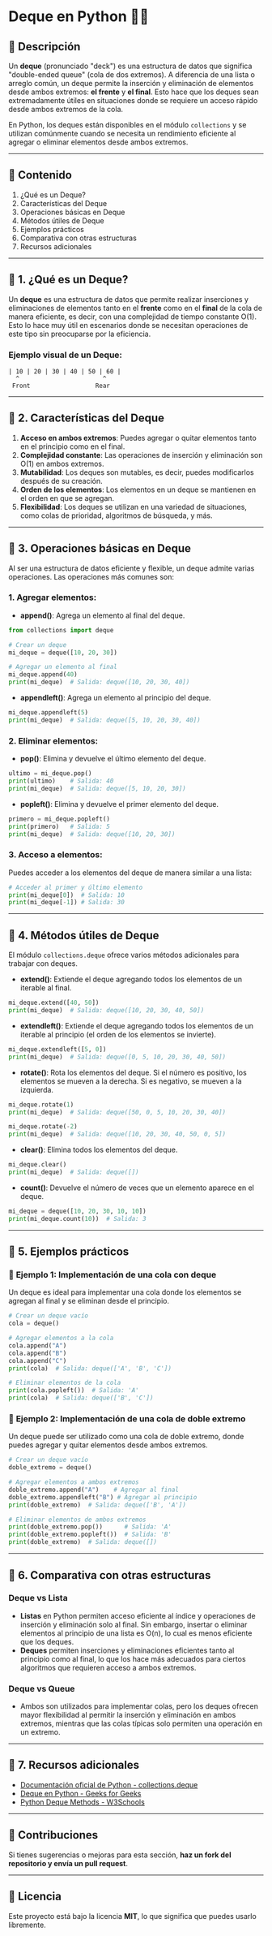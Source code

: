 # **Deque en Python** 🔄🐍

## **📖 Descripción**  
Un **deque** (pronunciado "deck") es una estructura de datos que significa "double-ended queue" (cola de dos extremos). A diferencia de una lista o arreglo común, un deque permite la inserción y eliminación de elementos desde ambos extremos: **el frente** y **el final**. Esto hace que los deques sean extremadamente útiles en situaciones donde se requiere un acceso rápido desde ambos extremos de la cola.

En Python, los deques están disponibles en el módulo `collections` y se utilizan comúnmente cuando se necesita un rendimiento eficiente al agregar o eliminar elementos desde ambos extremos.

---

## **📌 Contenido**  
1. ¿Qué es un Deque?  
2. Características del Deque  
3. Operaciones básicas en Deque  
4. Métodos útiles de Deque  
5. Ejemplos prácticos  
6. Comparativa con otras estructuras  
7. Recursos adicionales  

---

## **📍 1. ¿Qué es un Deque?**  
Un **deque** es una estructura de datos que permite realizar inserciones y eliminaciones de elementos tanto en el **frente** como en el **final** de la cola de manera eficiente, es decir, con una complejidad de tiempo constante O(1). Esto lo hace muy útil en escenarios donde se necesitan operaciones de este tipo sin preocuparse por la eficiencia.

### Ejemplo visual de un Deque:

```
| 10 | 20 | 30 | 40 | 50 | 60 |
  ^                       ^
 Front                  Rear
```

---

## **📍 2. Características del Deque**  
1. **Acceso en ambos extremos**: Puedes agregar o quitar elementos tanto en el principio como en el final.
2. **Complejidad constante**: Las operaciones de inserción y eliminación son O(1) en ambos extremos.
3. **Mutabilidad**: Los deques son mutables, es decir, puedes modificarlos después de su creación.
4. **Orden de los elementos**: Los elementos en un deque se mantienen en el orden en que se agregan.
5. **Flexibilidad**: Los deques se utilizan en una variedad de situaciones, como colas de prioridad, algoritmos de búsqueda, y más.

---

## **📍 3. Operaciones básicas en Deque**  
Al ser una estructura de datos eficiente y flexible, un deque admite varias operaciones. Las operaciones más comunes son:

### 1. **Agregar elementos**:
- **append()**: Agrega un elemento al final del deque.

```python
from collections import deque

# Crear un deque
mi_deque = deque([10, 20, 30])

# Agregar un elemento al final
mi_deque.append(40)
print(mi_deque)  # Salida: deque([10, 20, 30, 40])
```

- **appendleft()**: Agrega un elemento al principio del deque.

```python
mi_deque.appendleft(5)
print(mi_deque)  # Salida: deque([5, 10, 20, 30, 40])
```

### 2. **Eliminar elementos**:
- **pop()**: Elimina y devuelve el último elemento del deque.

```python
ultimo = mi_deque.pop()
print(ultimo)    # Salida: 40
print(mi_deque)  # Salida: deque([5, 10, 20, 30])
```

- **popleft()**: Elimina y devuelve el primer elemento del deque.

```python
primero = mi_deque.popleft()
print(primero)   # Salida: 5
print(mi_deque)  # Salida: deque([10, 20, 30])
```

### 3. **Acceso a elementos**:
Puedes acceder a los elementos del deque de manera similar a una lista:

```python
# Acceder al primer y último elemento
print(mi_deque[0])  # Salida: 10
print(mi_deque[-1]) # Salida: 30
```

---

## **📍 4. Métodos útiles de Deque**  
El módulo `collections.deque` ofrece varios métodos adicionales para trabajar con deques.

- **extend()**: Extiende el deque agregando todos los elementos de un iterable al final.

```python
mi_deque.extend([40, 50])
print(mi_deque)  # Salida: deque([10, 20, 30, 40, 50])
```

- **extendleft()**: Extiende el deque agregando todos los elementos de un iterable al principio (el orden de los elementos se invierte).

```python
mi_deque.extendleft([5, 0])
print(mi_deque)  # Salida: deque([0, 5, 10, 20, 30, 40, 50])
```

- **rotate()**: Rota los elementos del deque. Si el número es positivo, los elementos se mueven a la derecha. Si es negativo, se mueven a la izquierda.

```python
mi_deque.rotate(1)
print(mi_deque)  # Salida: deque([50, 0, 5, 10, 20, 30, 40])

mi_deque.rotate(-2)
print(mi_deque)  # Salida: deque([10, 20, 30, 40, 50, 0, 5])
```

- **clear()**: Elimina todos los elementos del deque.

```python
mi_deque.clear()
print(mi_deque)  # Salida: deque([])
```

- **count()**: Devuelve el número de veces que un elemento aparece en el deque.

```python
mi_deque = deque([10, 20, 30, 10, 10])
print(mi_deque.count(10))  # Salida: 3
```

---

## **📍 5. Ejemplos prácticos**  

### 📌 **Ejemplo 1: Implementación de una cola con deque**  
Un deque es ideal para implementar una cola donde los elementos se agregan al final y se eliminan desde el principio.

```python
# Crear un deque vacío
cola = deque()

# Agregar elementos a la cola
cola.append("A")
cola.append("B")
cola.append("C")
print(cola)  # Salida: deque(['A', 'B', 'C'])

# Eliminar elementos de la cola
print(cola.popleft())  # Salida: 'A'
print(cola)  # Salida: deque(['B', 'C'])
```

### 📌 **Ejemplo 2: Implementación de una cola de doble extremo**  
Un deque puede ser utilizado como una cola de doble extremo, donde puedes agregar y quitar elementos desde ambos extremos.

```python
# Crear un deque vacío
doble_extremo = deque()

# Agregar elementos a ambos extremos
doble_extremo.append("A")    # Agregar al final
doble_extremo.appendleft("B") # Agregar al principio
print(doble_extremo)  # Salida: deque(['B', 'A'])

# Eliminar elementos de ambos extremos
print(doble_extremo.pop())      # Salida: 'A'
print(doble_extremo.popleft())  # Salida: 'B'
print(doble_extremo)  # Salida: deque([])
```

---

## **📍 6. Comparativa con otras estructuras**  

### **Deque vs Lista**  
- **Listas** en Python permiten acceso eficiente al índice y operaciones de inserción y eliminación solo al final. Sin embargo, insertar o eliminar elementos al principio de una lista es O(n), lo cual es menos eficiente que los deques.
- **Deques** permiten inserciones y eliminaciones eficientes tanto al principio como al final, lo que los hace más adecuados para ciertos algoritmos que requieren acceso a ambos extremos.

### **Deque vs Queue**  
- Ambos son utilizados para implementar colas, pero los deques ofrecen mayor flexibilidad al permitir la inserción y eliminación en ambos extremos, mientras que las colas típicas solo permiten una operación en un extremo.

---

## **📍 7. Recursos adicionales**  
- [Documentación oficial de Python - collections.deque](https://docs.python.org/3/library/collections.html#deque)
- [Deque en Python - Geeks for Geeks](https://www.geeksforgeeks.org/queue-in-python/)
- [Python Deque Methods - W3Schools](https://www.w3schools.com/python/ref_collection_deque.asp)

---

## **📌 Contribuciones**  
Si tienes sugerencias o mejoras para esta sección, **haz un fork del repositorio y envía un pull request**.

---

## **📜 Licencia**  
Este proyecto está bajo la licencia **MIT**, lo que significa que puedes usarlo libremente.
